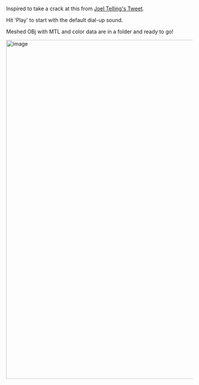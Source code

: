 Inspired to take a crack at this from [Joel Telling's Tweet](https://x.com/joeltelling/status/1954712596067885058).

Hit 'Play' to start with the default dial-up sound.

Meshed OBj with MTL and color data are in a folder and ready to go!

<img width="1516" height="913" alt="image" src="https://github.com/user-attachments/assets/cfd9701a-f827-4742-9734-4b18adf5f43e" />
